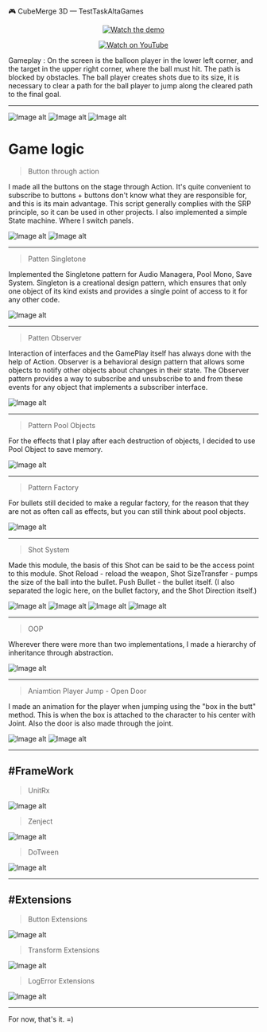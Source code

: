 🎮 CubeMerge 3D — TestTaskAltaGames
<p align="center"> <a href="https://www.youtube.com/watch?v=tkuuGagN_kM&t=13s" target="_blank"> <img src="https://img.youtube.com/vi/tkuuGagN_kM/0.jpg" alt="Watch the demo" /> </a> </p> <p align="center"> <a href="https://www.youtube.com/watch?v=tkuuGagN_kM&t=13s" target="_blank"> <img src="https://img.shields.io/badge/Watch%20on-YouTube-FF0000?style=for-the-badge&logo=youtube&logoColor=white" alt="Watch on YouTube" /> </a> </p>

Gameplay : On the screen is the balloon player in the lower left corner, and the target in the upper right corner, where the ball must hit. The path is blocked by obstacles. The ball player creates shots due to its size, it is necessary to clear a path for the ball player to jump along the cleared path to the final goal.

---
![Image alt](https://github.com/SinlessDevil/Test_Task_Shot_Ball/blob/main/Screenshot/GamePlay_Shot_Ball_1.png)
![Image alt](https://github.com/SinlessDevil/Test_Task_Shot_Ball/blob/main/Screenshot/GamePlay_Shot_Ball_2.png)
![Image alt](https://github.com/SinlessDevil/Test_Task_Shot_Ball/blob/main/Screenshot/GamePlay_Shot_Ball_3.png)
# Game logic
>Button through action

I made all the buttons on the stage through Action. It's quite convenient to subscribe to buttons + buttons don't know what they are responsible for, and this is its main advantage. This script generally complies with the SRP principle, so it can be used in other projects.
I also implemented a simple State machine. Where I switch panels.

![Image alt](https://github.com/SinlessDevil/Test_Task_Shot_Ball/blob/Fixed/Screenshot/Button_AddListener_1.png)
![Image alt](https://github.com/SinlessDevil/Test_Task_Shot_Ball/blob/Fixed/Screenshot/Button_AddListener_2.png)

---
>Patten Singletone

Implemented the Singletone pattern for Audio Managera, Pool Mono, Save System.
Singleton is a creational design pattern, which ensures that only one object of its kind exists and provides a single point of access to it for any other code.

![Image alt](https://github.com/SinlessDevil/Test_Task_Shot_Ball/blob/Fixed/Screenshot/Pattern_Singletone.png)

---
>Patten Observer

Interaction of interfaces and the GamePlay itself has always done with the help of Action.
Observer is a behavioral design pattern that allows some objects to notify other objects about changes in their state.
The Observer pattern provides a way to subscribe and unsubscribe to and from these events for any object that implements a subscriber interface.

![Image alt](https://github.com/SinlessDevil/Test_Task_Shot_Ball/blob/Fixed/Screenshot/Pattern_Observer.png)

---
>Pattern Pool Objects

For the effects that I play after each destruction of objects, I decided to use Pool Object to save memory.

![Image alt](https://github.com/SinlessDevil/Test_Task_Shot_Ball/blob/Fixed/Screenshot/Pattern_PoolMono.png)

---
>Pattern Factory

For bullets still decided to make a regular factory, for the reason that they are not as often call as effects, but you can still think about pool objects.

![Image alt](https://github.com/SinlessDevil/Test_Task_Shot_Ball/blob/Fixed/Screenshot/Pattern_Factory.png)

---
>Shot System

Made this module, the basis of this Shot can be said to be the access point to this module. Shot Reload - reload the weapon, Shot SizeTransfer - pumps the size of the ball into the bullet. Push Bullet - the bullet itself. (I also separated the logic here, on the bullet factory, and the Shot Direction itself.)

![Image alt](https://github.com/SinlessDevil/Test_Task_Shot_Ball/blob/Fixed/Screenshot/Shot_System_4.png)
![Image alt](https://github.com/SinlessDevil/Test_Task_Shot_Ball/blob/Fixed/Screenshot/Shot_System_1.png)
![Image alt](https://github.com/SinlessDevil/Test_Task_Shot_Ball/blob/Fixed/Screenshot/Shot_System_2.png)
![Image alt](https://github.com/SinlessDevil/Test_Task_Shot_Ball/blob/Fixed/Screenshot/Shot_System_3.png)

---
>OOP

Wherever there were more than two implementations, I made a hierarchy of inheritance through abstraction.

![Image alt](https://github.com/SinlessDevil/Test_Task_Shot_Ball/blob/Fixed/Screenshot/OOP.png)

---
>Aniamtion Player Jump - Open Door

I made an animation for the player when jumping using the "box in the butt" method. This is when the box is attached to the character to his center with Joint.
Also the door is also made through the joint.

![Image alt](https://github.com/SinlessDevil/Test_Task_Shot_Ball/blob/Fixed/Screenshot/Box_Ass.png)
![Image alt](https://github.com/SinlessDevil/Test_Task_Shot_Ball/blob/Fixed/Screenshot/HingeJoin.png)

---
#FrameWork
---
>UnitRx

![Image alt](https://github.com/SinlessDevil/Test_Task_Shot_Ball/blob/Fixed/Screenshot/FrameWork_UniRx.png)

>Zenject

![Image alt](https://github.com/SinlessDevil/Test_Task_Shot_Ball/blob/Fixed/Screenshot/FrameWork_Zenject.png)

>DoTween

![Image alt](https://github.com/SinlessDevil/Test_Task_Shot_Ball/blob/Fixed/Screenshot/FrameWork_DoTween.png)

---
#Extensions
---
>Button Extensions

![Image alt](https://github.com/SinlessDevil/Test_Task_Shot_Ball/blob/Fixed/Screenshot/Extentions_Button.png)

>Transform Extensions

![Image alt](https://github.com/SinlessDevil/Test_Task_Shot_Ball/blob/Fixed/Screenshot/Extentions_Transform.png)

>LogError Extensions

![Image alt](https://github.com/SinlessDevil/Test_Task_Shot_Ball/blob/Fixed/Screenshot/Extentions_Transform.png)

---
For now, that's it. =)
